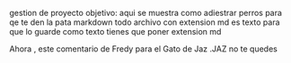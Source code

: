 gestion de proyecto
objetivo: aqui se muestra como adiestrar perros para qe  te den la pata
markdown todo archivo con extension md es texto 
para que lo guarde como texto tienes que poner extension md


Ahora , este comentario de Fredy para el Gato de Jaz .JAZ no te quedes

